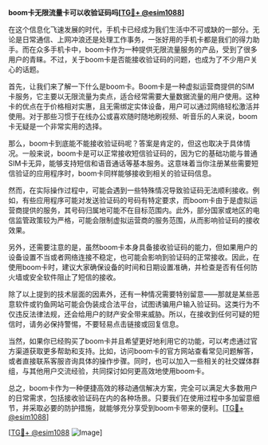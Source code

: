 **boom卡无限流量卡可以收验证码吗[[TG💪+ @esim1088](https://t.me/s/esim1088)]**

在这个信息化飞速发展的时代，手机卡已经成为我们生活中不可或缺的一部分。无论是日常通信、上网冲浪还是处理工作事务，一张好用的手机卡都是我们的得力助手。而在众多手机卡中，boom卡作为一种提供无限流量服务的产品，受到了很多用户的青睐。不过，关于boom卡是否能接收验证码的问题，也成为了不少用户关心的话题。

首先，让我们来了解一下什么是boom卡。Boom卡是一种虚拟运营商提供的SIM卡服务，它主要以无限流量为卖点，适合经常需要大量数据流量的用户使用。这种卡的优点在于价格相对实惠，且无需绑定实体设备，用户可以通过网络轻松激活并使用。对于那些习惯于在线办公或喜欢随时随地刷视频、听音乐的人来说，boom卡无疑是一个非常实用的选择。

那么，boom卡到底能不能接收验证码呢？答案是肯定的，但这也取决于具体情况。一般来说，boom卡是可以正常接收短信验证码的，因为它的基础功能与普通SIM卡无异，能够支持短信和语音通话等基本服务。这意味着当你注册某些需要短信验证的应用程序时，boom卡同样能够接收到相关的验证码信息。

然而，在实际操作过程中，可能会遇到一些特殊情况导致验证码无法顺利接收。例如，有些应用程序可能对发送验证码的号码有特定要求，而boom卡由于是虚拟运营商提供的服务，其号码归属地可能不在目标范围内。此外，部分国家或地区的电信监管政策较为严格，可能会限制虚拟运营商的服务范围，从而影响验证码的接收效果。

另外，还需要注意的是，虽然boom卡本身具备接收验证码的能力，但如果用户的设备设置不当或者网络连接不稳定，也可能会影响到验证码的正常接收。因此，在使用boom卡时，建议大家确保设备的时间和日期设置准确，并检查是否有任何防火墙或安全软件阻止了短信的接收。

除了以上提到的技术层面的因素外，还有一种情况需要特别留意——那就是某些恶意软件或钓鱼网站可能会伪装成合法平台，试图诱骗用户输入验证码。这类行为不仅违反法律法规，还会给用户的财产安全带来威胁。所以，在接收到任何可疑的短信时，请务必保持警惕，不要轻易点击链接或回复信息。

当然，如果你已经购买了boom卡并且希望更好地利用它的功能，可以考虑通过官方渠道获取更多帮助和支持。比如，访问boom卡的官方网站查看常见问题解答，或者直接联系客服咨询具体的操作步骤。同时，也可以加入一些相关的社交媒体群组，与其他用户交流经验，共同探讨如何更高效地使用boom卡。

总之，boom卡作为一种便捷高效的移动通信解决方案，完全可以满足大多数用户的日常需求，包括接收验证码在内的各种场景。只要我们在使用过程中多加留意细节，并采取必要的防护措施，就能够充分享受到boom卡带来的便利。[[TG💪+ @esim1088](https://t.me/s/esim1088)]

[[TG💪+ @esim1088](https://t.me/s/esim1088) ![Image](https://i.postimg.cc/4NQfJmqS/Snipaste-2025-05-13-00-14-12.png)]